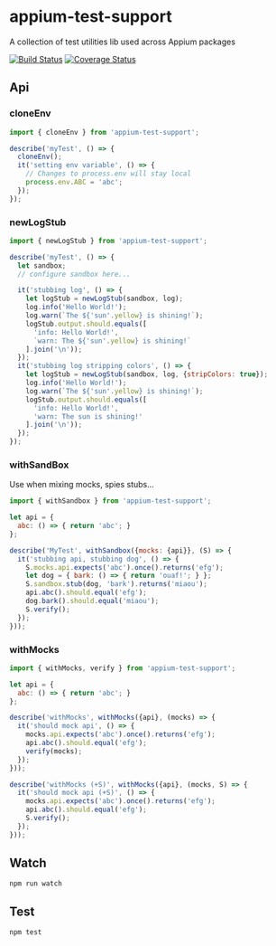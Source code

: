appium-test-support
===================

A collection of test utilities lib used across Appium packages

[![Build Status](https://travis-ci.org/appium/appium-test-support.svg?branch=master)](https://travis-ci.org/appium/appium-test-support)
[![Coverage Status](https://coveralls.io/repos/appium/appium-test-support/badge.svg?branch=master&service=github)](https://coveralls.io/github/appium/appium-test-support?branch=master)

## Api

### cloneEnv

```js
import { cloneEnv } from 'appium-test-support';

describe('myTest', () => {
  cloneEnv();
  it('setting env variable', () => {
    // Changes to process.env will stay local
    process.env.ABC = 'abc';
  });
});
```

### newLogStub

```js
import { newLogStub } from 'appium-test-support';

describe('myTest', () => {
  let sandbox;
  // configure sandbox here...

  it('stubbing log', () => {
    let logStub = newLogStub(sandbox, log);
    log.info('Hello World!');
    log.warn(`The ${'sun'.yellow} is shining!`);
    logStub.output.should.equals([
      'info: Hello World!',
      `warn: The ${'sun'.yellow} is shining!`
    ].join('\n'));
  });
  it('stubbing log stripping colors', () => {
    let logStub = newLogStub(sandbox, log, {stripColors: true});
    log.info('Hello World!');
    log.warn(`The ${'sun'.yellow} is shining!`);
    logStub.output.should.equals([
      'info: Hello World!',
      'warn: The sun is shining!'
    ].join('\n'));
  });
});
```

### withSandBox

Use when mixing mocks, spies stubs...

```js
import { withSandbox } from 'appium-test-support';

let api = {
  abc: () => { return 'abc'; }
};

describe('MyTest', withSandbox({mocks: {api}}, (S) => {
  it('stubbing api, stubbing dog', () => {
    S.mocks.api.expects('abc').once().returns('efg');
    let dog = { bark: () => { return 'ouaf!'; } };
    S.sandbox.stub(dog, 'bark').returns('miaou');
    api.abc().should.equal('efg');
    dog.bark().should.equal('miaou');
    S.verify();
  });
}));
```

### withMocks

```js
import { withMocks, verify } from 'appium-test-support';

let api = {
  abc: () => { return 'abc'; }
};

describe('withMocks', withMocks({api}, (mocks) => {
  it('should mock api', () => {
    mocks.api.expects('abc').once().returns('efg');
    api.abc().should.equal('efg');
    verify(mocks);
  });
}));

describe('withMocks (+S)', withMocks({api}, (mocks, S) => {
  it('should mock api (+S)', () => {
    mocks.api.expects('abc').once().returns('efg');
    api.abc().should.equal('efg');
    S.verify();
  });
}));
```

## Watch

```
npm run watch
```

## Test

```
npm test
```
